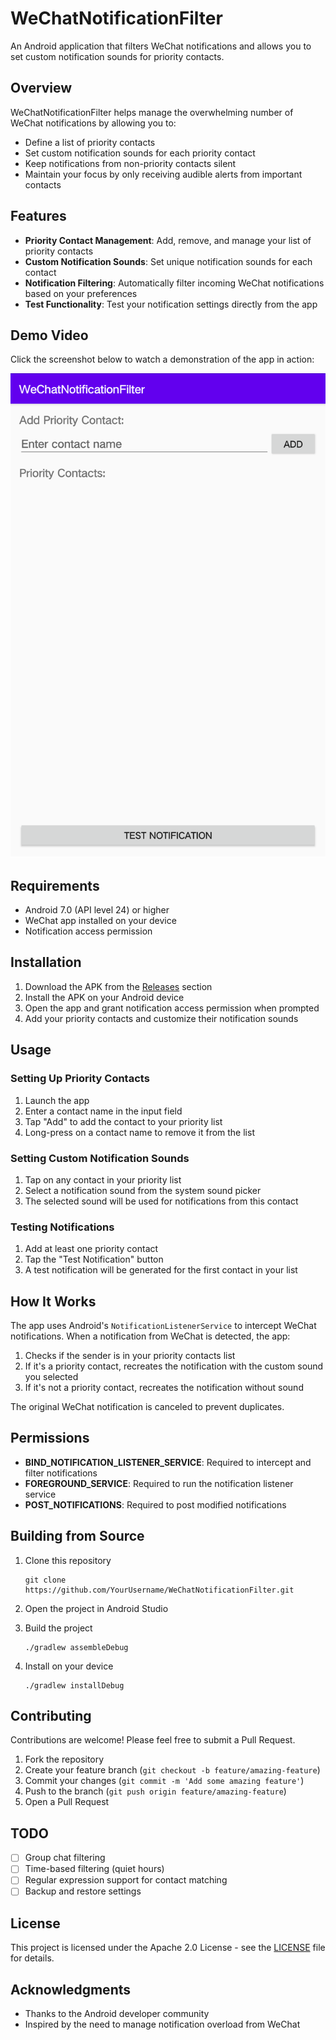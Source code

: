 # WeChatNotificationFilter

An Android application that filters WeChat notifications and allows you to set custom notification sounds for priority contacts.

## Overview

WeChatNotificationFilter helps manage the overwhelming number of WeChat notifications by allowing you to:

- Define a list of priority contacts
- Set custom notification sounds for each priority contact
- Keep notifications from non-priority contacts silent
- Maintain your focus by only receiving audible alerts from important contacts

## Features

- **Priority Contact Management**: Add, remove, and manage your list of priority contacts
- **Custom Notification Sounds**: Set unique notification sounds for each contact
- **Notification Filtering**: Automatically filter incoming WeChat notifications based on your preferences
- **Test Functionality**: Test your notification settings directly from the app

## Demo Video

Click the screenshot below to watch a demonstration of the app in action:

[![WeChatNotificationFilter Demo](proof/Screenshot_20250225-121250.png)](https://drive.google.com/file/d/1-5jfIMjwRMneXZEf2buRRXeqC71NSY_A/view?usp=sharing)

## Requirements

- Android 7.0 (API level 24) or higher
- WeChat app installed on your device
- Notification access permission

## Installation

1. Download the APK from the [Releases](https://github.com/YourUsername/WeChatNotificationFilter/releases) section
2. Install the APK on your Android device
3. Open the app and grant notification access permission when prompted
4. Add your priority contacts and customize their notification sounds

## Usage

### Setting Up Priority Contacts

1. Launch the app
2. Enter a contact name in the input field
3. Tap "Add" to add the contact to your priority list
4. Long-press on a contact name to remove it from the list

### Setting Custom Notification Sounds

1. Tap on any contact in your priority list
2. Select a notification sound from the system sound picker
3. The selected sound will be used for notifications from this contact

### Testing Notifications

1. Add at least one priority contact
2. Tap the "Test Notification" button
3. A test notification will be generated for the first contact in your list

## How It Works

The app uses Android's `NotificationListenerService` to intercept WeChat notifications. When a notification from WeChat is detected, the app:

1. Checks if the sender is in your priority contacts list
2. If it's a priority contact, recreates the notification with the custom sound you selected
3. If it's not a priority contact, recreates the notification without sound

The original WeChat notification is canceled to prevent duplicates.

## Permissions

- **BIND_NOTIFICATION_LISTENER_SERVICE**: Required to intercept and filter notifications
- **FOREGROUND_SERVICE**: Required to run the notification listener service
- **POST_NOTIFICATIONS**: Required to post modified notifications

## Building from Source

1. Clone this repository
   ```
   git clone https://github.com/YourUsername/WeChatNotificationFilter.git
   ```

2. Open the project in Android Studio

3. Build the project
   ```
   ./gradlew assembleDebug
   ```

4. Install on your device
   ```
   ./gradlew installDebug
   ```

## Contributing

Contributions are welcome! Please feel free to submit a Pull Request.

1. Fork the repository
2. Create your feature branch (`git checkout -b feature/amazing-feature`)
3. Commit your changes (`git commit -m 'Add some amazing feature'`)
4. Push to the branch (`git push origin feature/amazing-feature`)
5. Open a Pull Request

## TODO

- [ ] Group chat filtering
- [ ] Time-based filtering (quiet hours)
- [ ] Regular expression support for contact matching
- [ ] Backup and restore settings

## License

This project is licensed under the Apache 2.0 License - see the [LICENSE](LICENSE) file for details.

## Acknowledgments

- Thanks to the Android developer community
- Inspired by the need to manage notification overload from WeChat